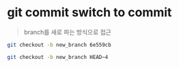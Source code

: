 # git commit switch to commit

> branch를 새로 파는 방식으로 접근

```sh
git checkout -b new_branch 6e559cb

git checkout -b new_branch HEAD~4
```
